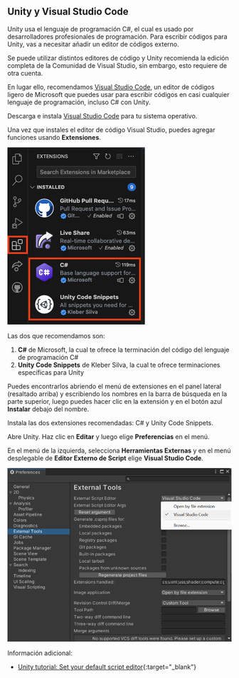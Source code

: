 ## Unity y Visual Studio Code

Unity usa el lenguaje de programación C#, el cual es usado por desarrolladores profesionales de programación. Para escribir códigos para Unity, vas a necesitar añadir un editor de códigos externo.

Se puede utilizar distintos editores de código y Unity recomienda la edición completa de la Comunidad de Visual Studio, sin embargo, esto requiere de otra cuenta.

En lugar ello, recomendamos [Visual Studio Code](https://code.visualstudio.com/), un editor de códigos ligero de Microsoft que puedes usar para escribir códigos en casi cualquier lenguaje de programación, incluso C# con Unity.

Descarga e instala [Visual Studio Code](https://code.visualstudio.com/) para tu sistema operativo.

Una vez que instales el editor de código Visual Studio, puedes agregar funciones usando **Extensiones**.

![The sidebar of visual studio code, the extension symbol (a square split into 4 sections, with the top left being slightly separated) is highlighted, and two extensions; C# and Unity Code snippets are also highlighted.](images/VSCode-extensions.png)

Las dos que recomendamos son:
1. **C#** de Microsoft, la cual te ofrece la terminación del código del lenguaje de programación C#
2. **Unity Code Snippets** de Kleber Silva, la cual te ofrece terminaciones específicas para Unity

Puedes encontrarlos abriendo el menú de extensiones en el panel lateral (resaltado arriba) y escribiendo los nombres en la barra de búsqueda en la parte superior, luego puedes hacer clic en la extensión y en el botón azul **Instalar** debajo del nombre.

Instala las dos extensiones recomendadas: C# y Unity Code Snippets.

Abre Unity. Haz clic en **Editar** y luego elige **Preferencias** en el menú.

En el menú de la izquierda, selecciona **Herramientas Externas** y en el menú desplegable de **Editor Externo de Script** elige **Visual Studio Code**.

![Menú de preferencias con Visual Studio Code elegido como el editor de Script.](images/unity-editor-select.png)

Información adicional:
+ [Unity tutorial: Set your default script editor](https://learn.unity.com/tutorial/set-your-default-script-editor-ide){:target="_blank"}